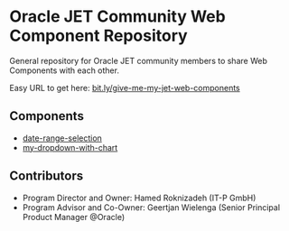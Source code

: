 # Oracle JET Community Web Component Repository

General repository for Oracle JET community members to share Web Components with each other.

Easy URL to get here: [bit.ly/give-me-my-jet-web-components](http://bit.ly/give-me-my-jet-web-components)

## Components

   * [date-range-selection](https://github.com/Oracle-JET-Community/Web-Component-Repository/tree/master/date-range-selection)
   * [my-dropdown-with-chart](https://github.com/Oracle-JET-Community/Web-Component-Repository/tree/master/my-dropdown-with-chart)

## Contributors

  * Program Director and Owner: Hamed Roknizadeh (IT-P GmbH)
  * Program Advisor and Co-Owner: Geertjan Wielenga (Senior Principal Product Manager @Oracle)
